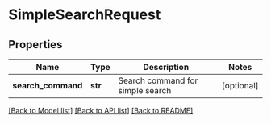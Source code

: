 # SimpleSearchRequest

## Properties
Name | Type | Description | Notes
------------ | ------------- | ------------- | -------------
**search_command** | **str** | Search command for simple search | [optional] 

[[Back to Model list]](../README.md#documentation-for-models) [[Back to API list]](../README.md#documentation-for-api-endpoints) [[Back to README]](../README.md)

